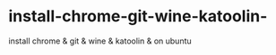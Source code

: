 # install-chrome-git-wine-katoolin-
install chrome &amp; git &amp; wine &amp; katoolin &amp; on ubuntu 

